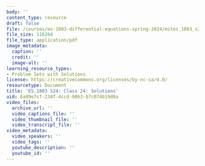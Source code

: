 ```yaml
---
body: ''
content_type: resource
draft: false
file: /courses/es-1803-differential-equations-spring-2024/mites_1803_s24_day24-problems-qa.pdf
file_size: 116264
file_type: application/pdf
image_metadata:
  caption: ''
  credit: ''
  image-alt: ''
learning_resource_types:
- Problem Sets with Solutions
license: https://creativecommons.org/licenses/by-nc-sa/4.0/
resourcetype: Document
title: 'ES.1803 S24: Class 24: Solutions'
uid: 6a89e7cf-234f-4ccd-90b3-b7c074b19d6a
video_files:
  archive_url: ''
  video_captions_file: ''
  video_thumbnail_file: ''
  video_transcript_file: ''
video_metadata:
  video_speakers: ''
  video_tags: ''
  youtube_description: ''
  youtube_id: ''
---
```


